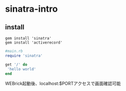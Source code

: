 # sinatra-intro

## install
```
gem install 'sinatra'
gem install 'activerecord'
```
```ruby
#main.rb
require 'sinatra'

get '/' do
 'hello world'
end
```
WEBrick起動後、localhost:$PORTアクセスで画面確認可能
